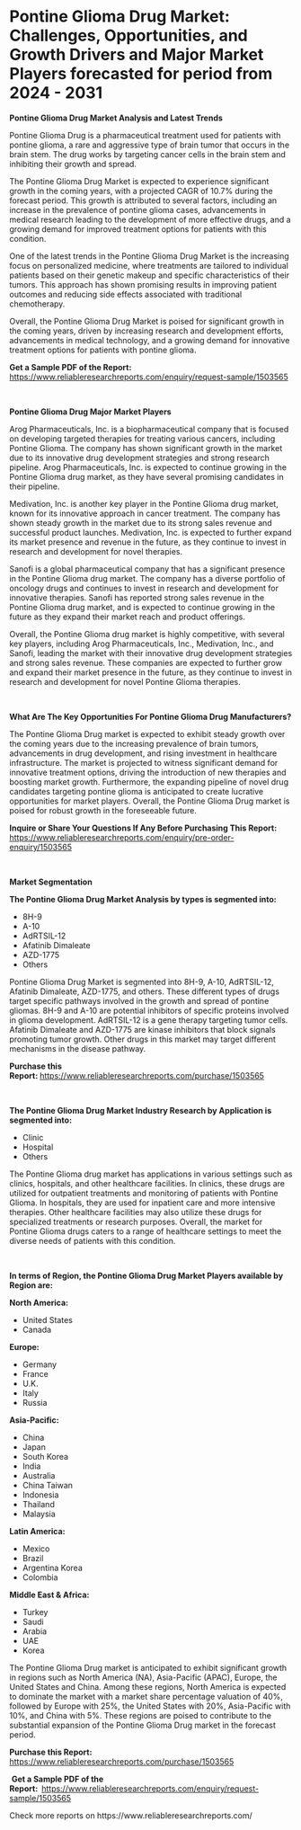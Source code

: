 <p><h1>Pontine Glioma Drug Market: Challenges, Opportunities, and Growth Drivers and Major Market Players forecasted for period from 2024 - 2031</h1></p><p><strong>Pontine Glioma Drug Market Analysis and Latest Trends</strong></p>
<p><p>Pontine Glioma Drug is a pharmaceutical treatment used for patients with pontine glioma, a rare and aggressive type of brain tumor that occurs in the brain stem. The drug works by targeting cancer cells in the brain stem and inhibiting their growth and spread.</p><p>The Pontine Glioma Drug Market is expected to experience significant growth in the coming years, with a projected CAGR of 10.7% during the forecast period. This growth is attributed to several factors, including an increase in the prevalence of pontine glioma cases, advancements in medical research leading to the development of more effective drugs, and a growing demand for improved treatment options for patients with this condition.</p><p>One of the latest trends in the Pontine Glioma Drug Market is the increasing focus on personalized medicine, where treatments are tailored to individual patients based on their genetic makeup and specific characteristics of their tumors. This approach has shown promising results in improving patient outcomes and reducing side effects associated with traditional chemotherapy.</p><p>Overall, the Pontine Glioma Drug Market is poised for significant growth in the coming years, driven by increasing research and development efforts, advancements in medical technology, and a growing demand for innovative treatment options for patients with pontine glioma.</p></p>
<p><strong>Get a Sample PDF of the Report:&nbsp;</strong> <a href="https://www.reliableresearchreports.com/enquiry/request-sample/1503565">https://www.reliableresearchreports.com/enquiry/request-sample/1503565</a></p>
<p>&nbsp;</p>
<p><strong>Pontine Glioma Drug Major Market Players</strong></p>
<p><p>Arog Pharmaceuticals, Inc. is a biopharmaceutical company that is focused on developing targeted therapies for treating various cancers, including Pontine Glioma. The company has shown significant growth in the market due to its innovative drug development strategies and strong research pipeline. Arog Pharmaceuticals, Inc. is expected to continue growing in the Pontine Glioma drug market, as they have several promising candidates in their pipeline.</p><p>Medivation, Inc. is another key player in the Pontine Glioma drug market, known for its innovative approach in cancer treatment. The company has shown steady growth in the market due to its strong sales revenue and successful product launches. Medivation, Inc. is expected to further expand its market presence and revenue in the future, as they continue to invest in research and development for novel therapies.</p><p>Sanofi is a global pharmaceutical company that has a significant presence in the Pontine Glioma drug market. The company has a diverse portfolio of oncology drugs and continues to invest in research and development for innovative therapies. Sanofi has reported strong sales revenue in the Pontine Glioma drug market, and is expected to continue growing in the future as they expand their market reach and product offerings.</p><p>Overall, the Pontine Glioma drug market is highly competitive, with several key players, including Arog Pharmaceuticals, Inc., Medivation, Inc., and Sanofi, leading the market with their innovative drug development strategies and strong sales revenue. These companies are expected to further grow and expand their market presence in the future, as they continue to invest in research and development for novel Pontine Glioma therapies.</p></p>
<p>&nbsp;</p>
<p><strong>What Are The Key Opportunities For Pontine Glioma Drug Manufacturers?</strong></p>
<p><p>The Pontine Glioma Drug market is expected to exhibit steady growth over the coming years due to the increasing prevalence of brain tumors, advancements in drug development, and rising investment in healthcare infrastructure. The market is projected to witness significant demand for innovative treatment options, driving the introduction of new therapies and boosting market growth. Furthermore, the expanding pipeline of novel drug candidates targeting pontine glioma is anticipated to create lucrative opportunities for market players. Overall, the Pontine Glioma Drug market is poised for robust growth in the foreseeable future.</p></p>
<p><strong>Inquire or Share Your Questions If Any Before Purchasing This Report:</strong> <a href="https://www.reliableresearchreports.com/enquiry/pre-order-enquiry/1503565">https://www.reliableresearchreports.com/enquiry/pre-order-enquiry/1503565</a></p>
<p>&nbsp;</p>
<p><strong>Market Segmentation</strong></p>
<p><strong>The Pontine Glioma Drug Market Analysis by types is segmented into:</strong></p>
<p><ul><li>8H-9</li><li>A-10</li><li>AdRTSIL-12</li><li>Afatinib Dimaleate</li><li>AZD-1775</li><li>Others</li></ul></p>
<p><p>Pontine Glioma Drug Market is segmented into 8H-9, A-10, AdRTSIL-12, Afatinib Dimaleate, AZD-1775, and others. These different types of drugs target specific pathways involved in the growth and spread of pontine gliomas. 8H-9 and A-10 are potential inhibitors of specific proteins involved in glioma development. AdRTSIL-12 is a gene therapy targeting tumor cells. Afatinib Dimaleate and AZD-1775 are kinase inhibitors that block signals promoting tumor growth. Other drugs in this market may target different mechanisms in the disease pathway.</p></p>
<p><strong>Purchase this Report:&nbsp;</strong><a href="https://www.reliableresearchreports.com/purchase/1503565">https://www.reliableresearchreports.com/purchase/1503565</a></p>
<p>&nbsp;</p>
<p><strong>The Pontine Glioma Drug Market Industry Research by Application is segmented into:</strong></p>
<p><ul><li>Clinic</li><li>Hospital</li><li>Others</li></ul></p>
<p><p>The Pontine Glioma drug market has applications in various settings such as clinics, hospitals, and other healthcare facilities. In clinics, these drugs are utilized for outpatient treatments and monitoring of patients with Pontine Glioma. In hospitals, they are used for inpatient care and more intensive therapies. Other healthcare facilities may also utilize these drugs for specialized treatments or research purposes. Overall, the market for Pontine Glioma drugs caters to a range of healthcare settings to meet the diverse needs of patients with this condition.</p></p>
<p>&nbsp;</p>
<p><strong>In terms of Region, the Pontine Glioma Drug Market Players available by Region are:</strong></p>
<p>
    <p> <strong> North America: </strong>
        <ul>
            <li>United States</li>
            <li>Canada</li>
        </ul>
        </p> 
    <p> <strong> Europe: </strong>
        <ul>
            <li>Germany</li>
            <li>France</li>
            <li>U.K.</li>
            <li>Italy</li>
            <li>Russia</li>
        </ul>
        </p> 
    <p> <strong> Asia-Pacific: </strong>
        <ul>
            <li>China</li>
            <li>Japan</li>
            <li>South Korea</li>
            <li>India</li>
            <li>Australia</li>
            <li>China Taiwan</li>
            <li>Indonesia</li>
            <li>Thailand</li>
            <li>Malaysia</li>
        </ul>
        </p> 
    <p> <strong> Latin America: </strong>
        <ul>
            <li>Mexico</li>
            <li>Brazil</li>
            <li>Argentina Korea</li>
            <li>Colombia</li>
        </ul>
        </p> 
    <p> <strong> Middle East & Africa: </strong>
        <ul>
            <li>Turkey</li>
            <li>Saudi</li>
            <li>Arabia</li>
            <li>UAE</li>
            <li>Korea</li>
        </ul>
    </p>
    </p>
<p><p>The Pontine Glioma Drug market is anticipated to exhibit significant growth in regions such as North America (NA), Asia-Pacific (APAC), Europe, the United States and China. Among these regions, North America is expected to dominate the market with a market share percentage valuation of 40%, followed by Europe with 25%, the United States with 20%, Asia-Pacific with 10%, and China with 5%. These regions are poised to contribute to the substantial expansion of the Pontine Glioma Drug market in the forecast period.</p></p>
<p><strong>Purchase this Report: </strong><a href="https://www.reliableresearchreports.com/purchase/1503565">https://www.reliableresearchreports.com/purchase/1503565</a></p>
<p>&nbsp;<strong>Get a Sample PDF of the Report:&nbsp;&nbsp;</strong><a href="https://www.reliableresearchreports.com/enquiry/request-sample/1503565">https://www.reliableresearchreports.com/enquiry/request-sample/1503565</a></p>
<p><strong></strong></p>
<p>Check more reports on https://www.reliableresearchreports.com/</p>